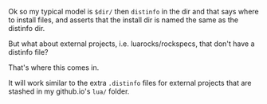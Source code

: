 Ok so my typical model is `$dir/` then `distinfo` in the dir and that says where to install files, and asserts that the install dir is named the same as the distinfo dir.

But what about external projects, i.e. luarocks/rockspecs, that don't have a distinfo file?

That's where this comes in.

It will work similar to the extra `.distinfo` files for external projects that are stashed in my github.io's `lua/` folder.
